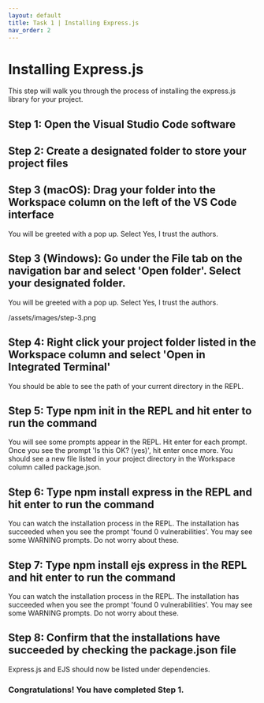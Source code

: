 ```yaml
---
layout: default
title: Task 1 | Installing Express.js
nav_order: 2
---
```

# Installing Express.js
This step will walk you through the process of installing the express.js library for your project.

## Step 1: Open the Visual Studio Code software

## Step 2: Create a designated folder to store your project files

## Step 3 (macOS): Drag your folder into the Workspace column on the left of the VS Code interface
You will be greeted with a pop up. Select Yes, I trust the authors.

## Step 3 (Windows): Go under the File tab on the navigation bar and select 'Open folder'. Select your designated folder.
You will be greeted with a pop up. Select Yes, I trust the authors.

/assets/images/step-3.png

## Step 4: Right click your project folder listed in the Workspace column and select 'Open in Integrated Terminal'
You should be able to see the path of your current directory in the REPL.

## Step 5: Type npm init in the REPL and hit enter to run the command
You will see some prompts appear in the REPL. Hit enter for each prompt. Once you see the prompt 'Is this OK? (yes)', hit enter once more. You should see a new file listed in your project directory in the Workspace column called package.json.

## Step 6: Type npm install express in the REPL and hit enter to run the command
You can watch the installation process in the REPL. The installation has succeeded when you see the prompt 'found 0 vulnerabilities'. You may see some WARNING prompts. Do not worry about these.


## Step 7: Type npm install ejs express in the REPL and hit enter to run the command
You can watch the installation process in the REPL. The installation has succeeded when you see the prompt 'found 0 vulnerabilities'. You may see some WARNING prompts. Do not worry about these.

## Step 8: Confirm that the installations have succeeded by checking the package.json file
Express.js and EJS should now be listed under dependencies.

### Congratulations! You have completed Step 1.